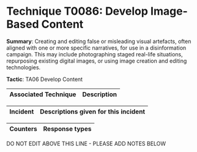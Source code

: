 # Technique T0086: Develop Image-Based Content

**Summary**: Creating and editing false or misleading visual artefacts, often aligned with one or more specific narratives, for use in a disinformation campaign. This may include photographing staged real-life situations, repurposing existing digital images, or using image creation and editing technologies.

**Tactic**: TA06 Develop Content           


| Associated Technique | Description |
| --------- | ------------------------- |



| Incident | Descriptions given for this incident |
| -------- | -------------------- |



| Counters | Response types |
| -------- | -------------- |


DO NOT EDIT ABOVE THIS LINE - PLEASE ADD NOTES BELOW